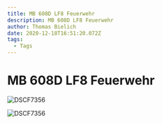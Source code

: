 ```yaml
---
title: MB 608D LF8 Feuerwehr
description: MB 608D LF8 Feuerwehr
author: Thomas Bielich
date: 2020-12-18T16:51:20.072Z
tags:
  - Tags
---
```

# MB 608D LF8 Feuerwehr

<img
  src="../../fahrzeuge/mb-608d-lf8-feuerwehr/DSCF7356.JPG?nf_resize=fit&w=1000"
  alt="DSCF7356"
/>

<img
  src="../../fahrzeuge/mb-608d-lf8-feuerwehr/DSCF7356.JPG?nf_resize=fit&w=50"
  alt="DSCF7356"
/>
